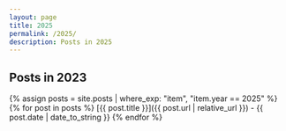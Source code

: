 ```yaml
---
layout: page
title: 2025
permalink: /2025/
description: Posts in 2025
---
```


## Posts in 2023
{% assign posts = site.posts | where_exp: "item", "item.year == 2025" %}
{% for post in posts %}
  [{{ post.title }}]({{ post.url | relative_url }}) - {{ post.date | date_to_string }}
{% endfor %}